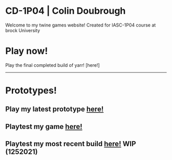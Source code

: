 # CD-1P04 | Colin Doubrough

Welcome to my twine games website! Created for IASC-1P04 course at brock University

# Play now!

Play the final completed build of yarr! [here!]

---
# Prototypes!

Play my latest prototype [here!](https://colin12345678910.github.io/CD-1P04/prototype/Yarr!_CU-2_Prototype.html)
---

Playtest my game [here!](playtest/playtest)
---

Playtest my most recent build [here!](/weekly_builds/Yarr!_AU_12092021.html)
WIP (1252021)
---

